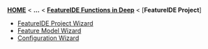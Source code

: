 <!-- Breadcrumb -->
[**HOME**](https://github.com/FeatureIDE/FeatureIDE/wiki) < **...** < [**FeatureIDE Functions in Deep**](https://github.com/FeatureIDE/FeatureIDE/wiki/FeatureIDE-Functions-in-Deep) < [**FeatureIDE Project**]

* [FeatureIDE Project Wizard](https://github.com/FeatureIDE/FeatureIDE/wiki/FeatureIDE-Project-Wizard)
* [Feature Model Wizard]()
* [Configuration Wizard]()